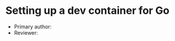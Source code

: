 # Setting up a dev container for Go

* Primary author: [<Miguel Alvarado Dorado>](https://github.com/miguelaa123)
* Reviewer: [<Boluwatife Adeshina>](https://github.com/boluwatifeda)